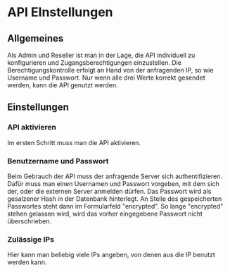 # API EInstellungen

## Allgemeines

Als Admin und Reseller ist man in der Lage, die API individuell zu konfigurieren und Zugangsberechtigungen einzustellen. Die Berechtigungskontrolle erfolgt an Hand von der anfragenden IP, so wie Username und Passwort. Nur wenn alle drei Werte korrekt gesendet werden, kann die API genutzt werden.

## Einstellungen

### API aktivieren

Im ersten Schritt muss man die API aktivieren.

### Benutzername und Passwort

Beim Gebrauch der API muss der anfragende Server sich authentifizieren. Dafür muss man einen Usernamen und Passwort vorgeben, mit dem sich der, oder die externen Server anmelden dürfen. Das Passwort wird als gesalzener Hash in der Datenbank hinterlegt. An Stelle des gespeicherten Passwortes steht dann im Formularfeld "encrypted". So lange "encrypted" stehen gelassen wird, wird das vorher eingegebene Passwort nicht überschrieben.

### Zulässige IPs

Hier kann man beliebig viele IPs angeben, von denen aus die IP benutzt werden kann.
